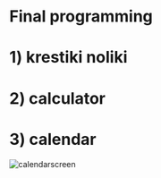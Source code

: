 # Final programming
# 1) krestiki noliki
# 2) calculator
# 3) calendar

![calendarscreen](https://user-images.githubusercontent.com/102854080/169684581-0447c05d-cac3-4900-a6fc-eb526f6df71f.png)

